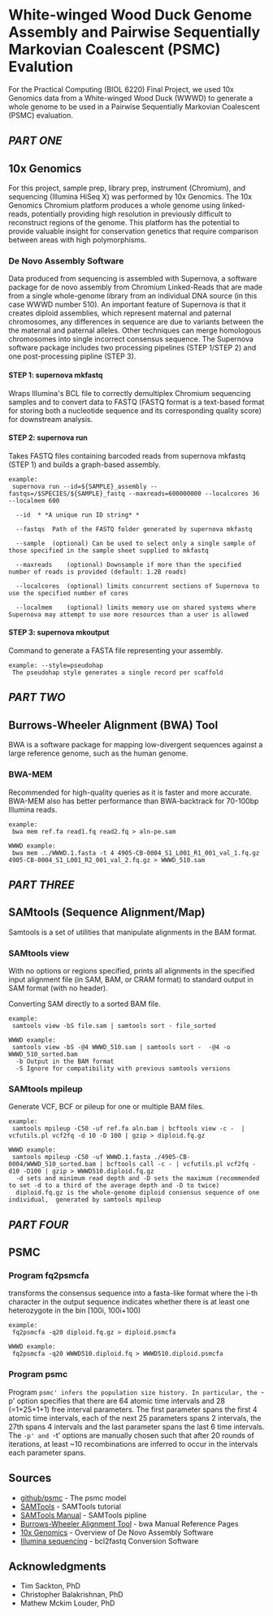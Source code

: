 # White-winged Wood Duck Genome Assembly and Pairwise Sequentially Markovian Coalescent (PSMC) Evalution

For the Practical Computing (BIOL 6220) Final Project, we used 10x Genomics data from a White-winged Wood Duck (WWWD) to generate a whole genome to be used in a Pairwise Sequentially Markovian Coalescent (PSMC) evaluation.

## *PART ONE*

## 10x Genomics 

For this project, sample prep, library prep, instrument (Chromium), and sequencing (Illumina HiSeq X) was performed by 10x Genomics. The 10x Genomics Chromium platform produces a whole genome using linked-reads, potentially providing high resolution in previously difficult to reconstruct regions of the genome. This platform has the potential to provide valuable insight for conservation genetics that require comparison between areas with high polymorphisms.
 

### De Novo Assembly Software
Data produced from sequencing is assembled with Supernova, a software package for de novo assembly from Chromium Linked-Reads that are made from a single whole-genome library from an individual DNA source (in this case WWWD number 510). An important feature of Supernova is that it creates diploid assemblies, which represent maternal and paternal chromosomes, any differences in sequence are due to variants between the the maternal and paternal alleles. Other techniques can merge homologous chromosomes into single incorrect consensus sequence. The Supernova software package includes two processing pipelines (STEP 1/STEP 2) and one post-processing pipline (STEP 3).

#### STEP 1: supernova mkfastq 

Wraps Illumina's BCL file to correctly demultiplex Chromium sequencing samples and to convert data to FASTQ (FASTQ format is a text-based format for storing both a nucleotide sequence and its corresponding quality score) for downstream analysis.

#### STEP 2: supernova run 

Takes FASTQ files containing barcoded reads from supernova mkfastq (STEP 1) and builds a graph-based assembly.

```
example: 
 supernova run --id=${SAMPLE}_assembly --fastqs=/$SPECIES/${SAMPLE}_fastq --maxreads=600000000 --localcores 36 --localmem 600
 
  --id	* *A unique run ID string* *
  
  --fastqs	Path of the FASTQ folder generated by supernova mkfastq
  
  --sample	(optional) Can be used to select only a single sample of those specified in the sample sheet supplied to mkfastq
  
  --maxreads	(optional) Downsample if more than the specified number of reads is provided (default: 1.2B reads)
  
  --localcores	(optional) limits concurrent sections of Supernova to use the specified number of cores
  
  --localmem	(optional) limits memory use on shared systems where Supernova may attempt to use more resources than a user is allowed

```

#### STEP 3: supernova mkoutput

Command to generate a FASTA file representing your assembly.

```
example: --style=pseudohap
 The pseudohap style generates a single record per scaffold

```
## *PART TWO*

## Burrows-Wheeler Alignment (BWA) Tool

BWA is a software package for mapping low-divergent sequences against a large reference genome, such as the human genome.  

### BWA-MEM

Recommended for high-quality queries as it is faster and more accurate. BWA-MEM also has better performance than BWA-backtrack for 70-100bp Illumina reads.

```
example: 
 bwa mem ref.fa read1.fq read2.fq > aln-pe.sam
 
WWWD example: 
 bwa mem ../WWWD.1.fasta -t 4 4905-CB-0004_S1_L001_R1_001_val_1.fq.gz 4905-CB-0004_S1_L001_R2_001_val_2.fq.gz > WWWD_510.sam

```
## *PART THREE*

## SAMtools (Sequence Alignment/Map)

Samtools is a set of utilities that manipulate alignments in the BAM format.

### SAMtools view

With no options or regions specified, prints all alignments in the specified input alignment file (in SAM, BAM, or CRAM format) to standard output in SAM format (with no header).

Converting SAM directly to a sorted BAM file.

```
example:
 samtools view -bS file.sam | samtools sort - file_sorted
 
WWWD example:
 samtools view -bS -@4 WWWD_510.sam | samtools sort -  -@4 -o WWWD_510_sorted.bam
  -b Output in the BAM format
  -S Ignore for compatibility with previous samtools versions
```

### SAMtools mpileup

Generate VCF, BCF or pileup for one or multiple BAM files.

```
example: 
 samtools mpileup -C50 -uf ref.fa aln.bam | bcftools view -c -  | vcfutils.pl vcf2fq -d 10 -D 100 | gzip > diploid.fq.gz

WWWD example:
 samtools mpileup -C50 -uf WWWD.1.fasta ./4905-CB-0004/WWWD_510_sorted.bam | bcftools call -c - | vcfutils.pl vcf2fq -d10 -D100 | gzip > WWWD510.diploid.fq.gz  
  -d sets and minimum read depth and -D sets the maximum (recommended to set -d to a third of the average depth and -D to twice)
  diploid.fq.gz is the whole-genome diploid consensus sequence of one individual,  generated by samtools mpileup
```

## *PART FOUR*

## PSMC

### Program fq2psmcfa

transforms the consensus sequence into a fasta-like format where the i-th character in the output sequence indicates whether there is at least one heterozygote in the bin [100i, 100i+100)

```
example: 
 fq2psmcfa -q20 diploid.fq.gz > diploid.psmcfa

WWWD example: 
 fq2psmcfa -q20 WWWD510.diploid.fq > WWWD510.diploid.psmcfa
 ```
 
 ### Program psmc
 
 Program `psmc' infers the population size history. In particular, the `-p' option specifies that there are 64 atomic time intervals and 28 (=1+25+1+1) free interval parameters. The first parameter spans the first 4 atomic time intervals, each of the next 25 parameters spans 2 intervals, the 27th spans 4 intervals and the last parameter spans the last 6 time intervals. The `-p' and `-t' options are manually chosen such that after 20 rounds of iterations, at least ~10 recombinations are inferred to occur in the intervals each parameter spans.

## Sources

* [github/psmc](https://github.com/lh3/psmc) - The psmc model
* [SAMTools](https://davetang.org/wiki/tiki-index.php?page=SAMTools) - SAMTools tutorial
* [SAMTools Manual](http://www.htslib.org/doc/samtools-1.1.html) - SAMTools pipline
* [Burrows-Wheeler Alignment Tool](http://bio-bwa.sourceforge.net/bwa.shtml) - bwa Manual Reference Pages
* [10x Genomics](https://support.illumina.com/sequencing/sequencing_software/bcl2fastq-conversion-software.html) - Overview of De Novo Assembly Software
* [Illumina sequencing](https://github.com/lh3/psmc) - bcl2fastq Conversion Software

## Acknowledgments

* Tim Sackton, PhD
* Christopher Balakrishnan, PhD
* Mathew Mckim Louder, PhD
